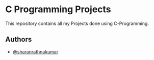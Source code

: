 
# C Programming Projects

This repository contains all my Projects done using C-Programming.



## Authors

- [@sharanrathnakumar](https://www.github.com/sharanrathnakumar)

